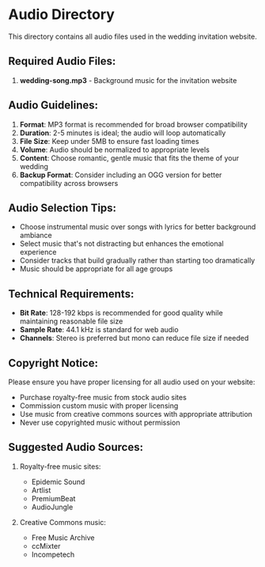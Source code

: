 # Audio Directory

This directory contains all audio files used in the wedding invitation website.

## Required Audio Files:

1. **wedding-song.mp3** - Background music for the invitation website

## Audio Guidelines:

1. **Format**: MP3 format is recommended for broad browser compatibility
2. **Duration**: 2-5 minutes is ideal; the audio will loop automatically
3. **File Size**: Keep under 5MB to ensure fast loading times
4. **Volume**: Audio should be normalized to appropriate levels
5. **Content**: Choose romantic, gentle music that fits the theme of your wedding
6. **Backup Format**: Consider including an OGG version for better compatibility across browsers

## Audio Selection Tips:

- Choose instrumental music over songs with lyrics for better background ambiance
- Select music that's not distracting but enhances the emotional experience
- Consider tracks that build gradually rather than starting too dramatically
- Music should be appropriate for all age groups

## Technical Requirements:

- **Bit Rate**: 128-192 kbps is recommended for good quality while maintaining reasonable file size
- **Sample Rate**: 44.1 kHz is standard for web audio
- **Channels**: Stereo is preferred but mono can reduce file size if needed

## Copyright Notice:

Please ensure you have proper licensing for all audio used on your website:
- Purchase royalty-free music from stock audio sites
- Commission custom music with proper licensing
- Use music from creative commons sources with appropriate attribution
- Never use copyrighted music without permission

## Suggested Audio Sources:

1. Royalty-free music sites:
   - Epidemic Sound
   - Artlist
   - PremiumBeat
   - AudioJungle

2. Creative Commons music:
   - Free Music Archive
   - ccMixter
   - Incompetech
